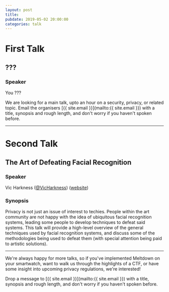 ```yaml
---
layout: post
title:
pubdate: 2019-05-02 20:00:00
categories: talk
---
```


# First Talk

## ???

### Speaker

You ???

We are looking for a main talk, upto an hour on a security, privacy, or related topic. Email the organisers [{{ site.email }}](mailto:{{ site.email }}) with a title,
synopsis and rough length, and don't worry if you haven't spoken before.

<hr>

# Second Talk

## The Art of Defeating Facial Recognition

### Speaker

Vic Harkness ([@VicHarkness](https://twitter.com/VicHarkness)) ([website](https://vicharkness.co.uk/))

### Synopsis

Privacy is not just an issue of interest to techies.  People within the art community are not happy with the idea of ubiquitous facial recognition systems, leading some people to develop techniques to defeat said systems.  This talk will provide a high-level overview of the general techniques used by facial recognition systems, and discuss some of the methodologies being used to defeat them (with special attention being paid to artistic solutions). 

<hr>

We're always happy for more talks, so if you've implemented Meltdown on your smartwatch,
want to walk us through the highlights of a CTF, or have some insight into upcoming privacy
regulations, we're interested!

Drop a message to [{{ site.email }}](mailto:{{ site.email }}) with a title,
synopsis and rough length, and don't worry if you haven't spoken before.


